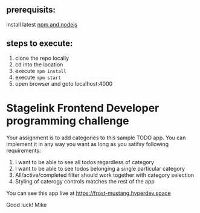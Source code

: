 ## prerequisits:
install latest [npm and nodejs](https://nodejs.org/en/download/package-manager/)

## steps to execute:
1. clone the repo locally
2. cd into the location
3. execute `npm install`
4. execute `npm start`
5. open browser and goto localhost:4000


Stagelink Frontend Developer programming challenge
==================================================

Your assignment is to add categories to this sample TODO app.
You can implement it in any way you want as long as you satifsy following requirements:

1. I want to be able to see all todos regardless of category
2. I want to be able to see todos belonging a single particular category
3. All/active/completed filter should work together with category selection
4. Styling of caterogy controls matches the rest of the app

You can see this app live at https://frost-mustang.hyperdev.space

Good luck!
Mike
